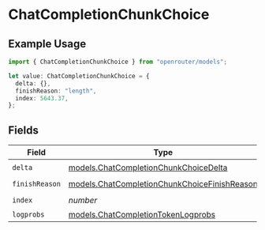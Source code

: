 # ChatCompletionChunkChoice

## Example Usage

```typescript
import { ChatCompletionChunkChoice } from "openrouter/models";

let value: ChatCompletionChunkChoice = {
  delta: {},
  finishReason: "length",
  index: 5643.37,
};
```

## Fields

| Field                                                                                              | Type                                                                                               | Required                                                                                           | Description                                                                                        |
| -------------------------------------------------------------------------------------------------- | -------------------------------------------------------------------------------------------------- | -------------------------------------------------------------------------------------------------- | -------------------------------------------------------------------------------------------------- |
| `delta`                                                                                            | [models.ChatCompletionChunkChoiceDelta](../models/chatcompletionchunkchoicedelta.md)               | :heavy_check_mark:                                                                                 | N/A                                                                                                |
| `finishReason`                                                                                     | [models.ChatCompletionChunkChoiceFinishReason](../models/chatcompletionchunkchoicefinishreason.md) | :heavy_check_mark:                                                                                 | N/A                                                                                                |
| `index`                                                                                            | *number*                                                                                           | :heavy_check_mark:                                                                                 | N/A                                                                                                |
| `logprobs`                                                                                         | [models.ChatCompletionTokenLogprobs](../models/chatcompletiontokenlogprobs.md)                     | :heavy_minus_sign:                                                                                 | N/A                                                                                                |